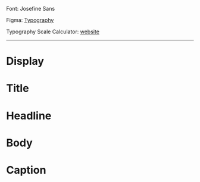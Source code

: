 Font: Josefine Sans

Figma: [Typography](https://www.figma.com/file/DQew3Rpb4RWafsK2aYilMH/ThinkerByte?type=design&node-id=1-117&mode=design&t=C6xkf6a8mk9CpK4i-0)

Typography Scale Calculator: [website](https://www.modularscale.com/?16&px&1.129)

---

# Display
# Title
# Headline
# Body
# Caption
